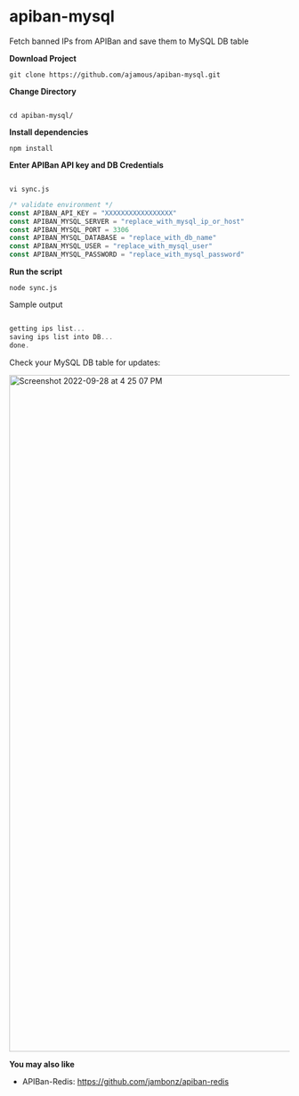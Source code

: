 # apiban-mysql
Fetch banned IPs from APIBan and save them to MySQL DB table



**Download Project**
```shell
git clone https://github.com/ajamous/apiban-mysql.git

```
**Change Directory**

```shell

cd apiban-mysql/

```

**Install dependencies**

```shell
npm install 
```

**Enter APIBan API key and DB Credentials** 

```shell

vi sync.js 

```

```js
/* validate environment */
const APIBAN_API_KEY = "XXXXXXXXXXXXXXXXX"
const APIBAN_MYSQL_SERVER = "replace_with_mysql_ip_or_host"
const APIBAN_MYSQL_PORT = 3306
const APIBAN_MYSQL_DATABASE = "replace_with_db_name"
const APIBAN_MYSQL_USER = "replace_with_mysql_user"
const APIBAN_MYSQL_PASSWORD = "replace_with_mysql_password"

```


**Run the script**

```shell
node sync.js
```

Sample output

```js

getting ips list...
saving ips list into DB...
done.

```

Check your MySQL DB table for updates:


<img width="1213" alt="Screenshot 2022-09-28 at 4 25 07 PM" src="https://user-images.githubusercontent.com/19316784/192790331-f495f182-b1a0-4774-a9da-0085f9461095.png">


**You may also like**

- APIBan-Redis: https://github.com/jambonz/apiban-redis 

